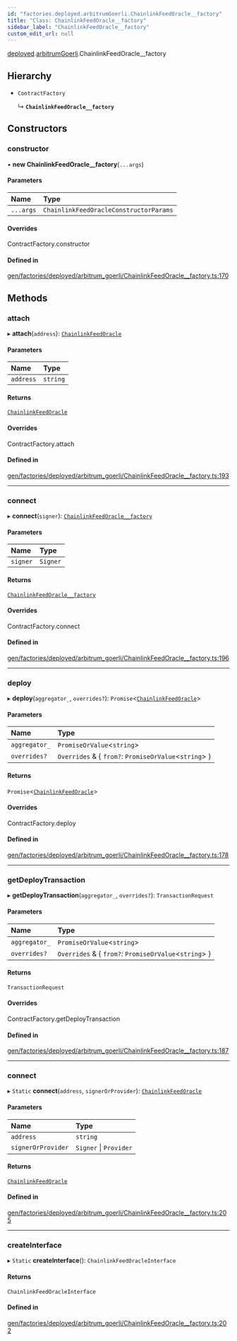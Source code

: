 ```yaml
---
id: "factories.deployed.arbitrumGoerli.ChainlinkFeedOracle__factory"
title: "Class: ChainlinkFeedOracle__factory"
sidebar_label: "ChainlinkFeedOracle__factory"
custom_edit_url: null
---
```


[deployed](../namespaces/factories.deployed.md).[arbitrumGoerli](../namespaces/factories.deployed.arbitrumGoerli.md).ChainlinkFeedOracle__factory

## Hierarchy

- `ContractFactory`

  ↳ **`ChainlinkFeedOracle__factory`**

## Constructors

### constructor

• **new ChainlinkFeedOracle__factory**(`...args`)

#### Parameters

| Name | Type |
| :------ | :------ |
| `...args` | `ChainlinkFeedOracleConstructorParams` |

#### Overrides

ContractFactory.constructor

#### Defined in

[gen/factories/deployed/arbitrum_goerli/ChainlinkFeedOracle__factory.ts:170](https://github.com/chromatic-protocol/sdk/blob/f81a674/src/gen/factories/deployed/arbitrum_goerli/ChainlinkFeedOracle__factory.ts#L170)

## Methods

### attach

▸ **attach**(`address`): [`ChainlinkFeedOracle`](../interfaces/deployed.arbitrumGoerli.ChainlinkFeedOracle.md)

#### Parameters

| Name | Type |
| :------ | :------ |
| `address` | `string` |

#### Returns

[`ChainlinkFeedOracle`](../interfaces/deployed.arbitrumGoerli.ChainlinkFeedOracle.md)

#### Overrides

ContractFactory.attach

#### Defined in

[gen/factories/deployed/arbitrum_goerli/ChainlinkFeedOracle__factory.ts:193](https://github.com/chromatic-protocol/sdk/blob/f81a674/src/gen/factories/deployed/arbitrum_goerli/ChainlinkFeedOracle__factory.ts#L193)

___

### connect

▸ **connect**(`signer`): [`ChainlinkFeedOracle__factory`](factories.deployed.arbitrumGoerli.ChainlinkFeedOracle__factory.md)

#### Parameters

| Name | Type |
| :------ | :------ |
| `signer` | `Signer` |

#### Returns

[`ChainlinkFeedOracle__factory`](factories.deployed.arbitrumGoerli.ChainlinkFeedOracle__factory.md)

#### Overrides

ContractFactory.connect

#### Defined in

[gen/factories/deployed/arbitrum_goerli/ChainlinkFeedOracle__factory.ts:196](https://github.com/chromatic-protocol/sdk/blob/f81a674/src/gen/factories/deployed/arbitrum_goerli/ChainlinkFeedOracle__factory.ts#L196)

___

### deploy

▸ **deploy**(`aggregator_`, `overrides?`): `Promise`<[`ChainlinkFeedOracle`](../interfaces/deployed.arbitrumGoerli.ChainlinkFeedOracle.md)\>

#### Parameters

| Name | Type |
| :------ | :------ |
| `aggregator_` | `PromiseOrValue`<`string`\> |
| `overrides?` | `Overrides` & { `from?`: `PromiseOrValue`<`string`\>  } |

#### Returns

`Promise`<[`ChainlinkFeedOracle`](../interfaces/deployed.arbitrumGoerli.ChainlinkFeedOracle.md)\>

#### Overrides

ContractFactory.deploy

#### Defined in

[gen/factories/deployed/arbitrum_goerli/ChainlinkFeedOracle__factory.ts:178](https://github.com/chromatic-protocol/sdk/blob/f81a674/src/gen/factories/deployed/arbitrum_goerli/ChainlinkFeedOracle__factory.ts#L178)

___

### getDeployTransaction

▸ **getDeployTransaction**(`aggregator_`, `overrides?`): `TransactionRequest`

#### Parameters

| Name | Type |
| :------ | :------ |
| `aggregator_` | `PromiseOrValue`<`string`\> |
| `overrides?` | `Overrides` & { `from?`: `PromiseOrValue`<`string`\>  } |

#### Returns

`TransactionRequest`

#### Overrides

ContractFactory.getDeployTransaction

#### Defined in

[gen/factories/deployed/arbitrum_goerli/ChainlinkFeedOracle__factory.ts:187](https://github.com/chromatic-protocol/sdk/blob/f81a674/src/gen/factories/deployed/arbitrum_goerli/ChainlinkFeedOracle__factory.ts#L187)

___

### connect

▸ `Static` **connect**(`address`, `signerOrProvider`): [`ChainlinkFeedOracle`](../interfaces/deployed.arbitrumGoerli.ChainlinkFeedOracle.md)

#### Parameters

| Name | Type |
| :------ | :------ |
| `address` | `string` |
| `signerOrProvider` | `Signer` \| `Provider` |

#### Returns

[`ChainlinkFeedOracle`](../interfaces/deployed.arbitrumGoerli.ChainlinkFeedOracle.md)

#### Defined in

[gen/factories/deployed/arbitrum_goerli/ChainlinkFeedOracle__factory.ts:205](https://github.com/chromatic-protocol/sdk/blob/f81a674/src/gen/factories/deployed/arbitrum_goerli/ChainlinkFeedOracle__factory.ts#L205)

___

### createInterface

▸ `Static` **createInterface**(): `ChainlinkFeedOracleInterface`

#### Returns

`ChainlinkFeedOracleInterface`

#### Defined in

[gen/factories/deployed/arbitrum_goerli/ChainlinkFeedOracle__factory.ts:202](https://github.com/chromatic-protocol/sdk/blob/f81a674/src/gen/factories/deployed/arbitrum_goerli/ChainlinkFeedOracle__factory.ts#L202)
